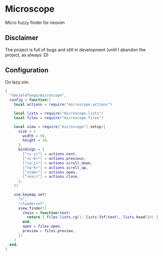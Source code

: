 # Microscope

Micro fuzzy finder for neovim

## Disclaimer

The project is full of bugs and still in development (until I abandon the project, as always :D)

## Configuration

On lazy.vim

```lua
{
  "danielefongo/microscope",
  config = function()
    local actions = require("microscope.actions")

    local lists = require("microscope.lists")
    local files = require("microscope.files")

    local view = require("microscope").setup({
      size = {
        width = 50,
        height = 10,
      },
      bindings = {
        ["<c-j>"] = actions.next,
        ["<c-k>"] = actions.previous,
        ["<a-j>"] = actions.scroll_down,
        ["<a-k>"] = actions.scroll_up,
        ["<tab>"] = actions.open,
        ["<esc>"] = actions.close,
      },
    })

    vim.keymap.set(
      "n",
      "<leader>of",
      view:finder({
        chain = function(text)
          return { files.lists.rg(), lists.fzf(text), lists.head(10) }
        end,
        open = files.open,
        preview = files.preview,
      })
    )
  end,
}
```

